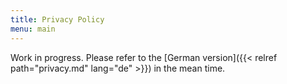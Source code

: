 ```yaml
---
title: Privacy Policy
menu: main
---
```

Work in progress. Please refer to the [German version]({{< relref path="privacy.md" lang="de" >}}) in the mean time.
